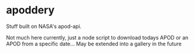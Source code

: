 # apoddery
Stuff built on NASA's apod-api.

Not much here currently, just a node script to download todays APOD or an APOD from a specific date... May be extended into a gallery in the future 
